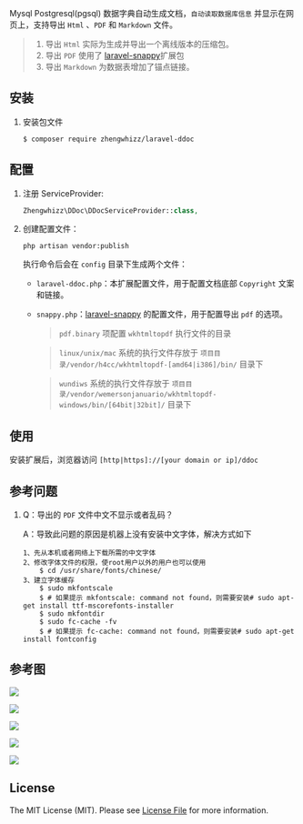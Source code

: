 Mysql Postgresql(pgsql) 数据字典自动生成文档，`自动读取数据库信息` 并显示在网页上，支持导出 `Html` 、`PDF` 和 `Markdown` 文件。

> 1. 导出 `Html` 实际为生成并导出一个离线版本的压缩包。
> 2. 导出 `PDF` 使用了 [laravel-snappy](https://github.com/barryvdh/laravel-snappy)扩展包
> 3. 导出 `Markdown` 为数据表增加了锚点链接。

## 安装

1.  安装包文件

    ```bash
    $ composer require zhengwhizz/laravel-ddoc
    ```

## 配置

1. 注册 ServiceProvider:

    ```php
    Zhengwhizz\DDoc\DDocServiceProvider::class,
    ```

2. 创建配置文件：

    ```shell
    php artisan vendor:publish
    ```

    执行命令后会在 `config` 目录下生成两个文件：

    - `laravel-ddoc.php`：本扩展配置文件，用于配置文档底部 `Copyright` 文案和链接。

    - `snappy.php`：[laravel-snappy](https://github.com/barryvdh/laravel-snappy) 的配置文件，用于配置导出 `pdf` 的选项。

        > `pdf.binary` 项配置 `wkhtmltopdf` 执行文件的目录

        > `linux/unix/mac` 系统的执行文件存放于 `项目目录/vendor/h4cc/wkhtmltopdf-[amd64|i386]/bin/` 目录下

        > `wundiws` 系统的执行文件存放于 `项目目录/vendor/wemersonjanuario/wkhtmltopdf-windows/bin/[64bit|32bit]/` 目录下

## 使用

安装扩展后，浏览器访问 `[http|https]://[your domain or ip]/ddoc`

## 参考问题

1. Q：导出的 `PDF` 文件中文不显示或者乱码？

    A：导致此问题的原因是机器上没有安装中文字体，解决方式如下

    ```
    1、先从本机或者网络上下载所需的中文字体
    2、修改字体文件的权限，使root用户以外的用户也可以使用
    	$ cd /usr/share/fonts/chinese/
    3、建立字体缓存
    	$ sudo mkfontscale
    	$ # 如果提示 mkfontscale: command not found，则需要安装# sudo apt-get install ttf-mscorefonts-installer
    	$ sudo mkfontdir
    	$ sudo fc-cache -fv
    	$ # 如果提示 fc-cache: command not found，则需要安装# sudo apt-get install fontconfig
    ```

## 参考图

![](https://qiniu.blog.lerzen.com/8a066a40-161b-11e7-92cc-e978e5791021.jpg)

![](https://qiniu.blog.lerzen.com/95bb00d0-161b-11e7-a852-9fb963e13414.jpg)

![](https://qiniu.blog.lerzen.com/a2d1f730-161b-11e7-a10b-458e1139cb1a.jpg)

![](https://qiniu.blog.lerzen.com/cd6439d0-161b-11e7-83ae-01bf49de6b3e.jpg)

![](https://qiniu.blog.lerzen.com/efdd8450-3a87-11e8-8db8-ddc9fa0fb744.jpg)

## License

The MIT License (MIT). Please see [License File](LICENSE.md) for more information.
